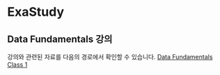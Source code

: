 # ExaStudy

## Data Fundamentals 강의

강의와 관련된 자료를 다음의 경로에서 확인할 수 있습니다.
[Data Fundamentals Class 1](data_fundamentals_class_1)
